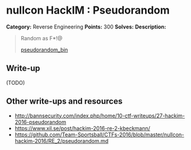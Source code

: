 # nullcon HackIM : Pseudorandom

**Category:** Reverse Engineering
**Points:** 300
**Solves:** 
**Description:**

> Random as F*!@
> 
> 
> [pseudorandom_bin](./pseudorandom_bin)


## Write-up

(TODO)

## Other write-ups and resources

* <http://bannsecurity.com/index.php/home/10-ctf-writeups/27-hackim-2016-pseudorandom>
* <https://www.xil.se/post/hackim-2016-re-2-kbeckmann/>
* <https://github.com/Team-Sportsball/CTFs-2016/blob/master/nullcon-hackim-2016/RE_2/pseudorandom.md>
